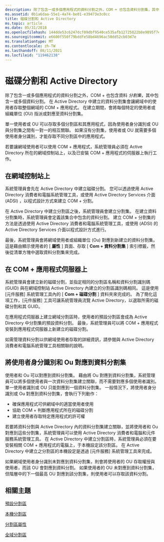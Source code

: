 ```yaml
---
description: 除了包含一或多個應用程式的資料分割之外，COM + 也包含資料分割集，其中包含一或多個資料分割。
ms.assetid: 0b1a6daa-55e1-4a74-be01-e39473e3c0cc
title: 磁碟分割和 Active Directory
ms.topic: article
ms.date: 05/31/2018
ms.openlocfilehash: 144dde53c6247dcf09dbf9540ce535afb12725822b8e9895f7eb33b569135089
ms.sourcegitcommit: e6600f550f79bddfe58bd4696ac50dd52cb03d7e
ms.translationtype: MT
ms.contentlocale: zh-TW
ms.lasthandoff: 08/11/2021
ms.locfileid: "119462138"
---
```

# <a name="partitions-and-active-directory"></a>磁碟分割和 Active Directory

除了包含一或多個應用程式的資料分割之外，COM + 也包含資料 *分割集*，其中包含一或多個資料分割。 在 Active Directory 中建立的資料分割集會讓網域中的使用者存取整個網域的 COM + 應用程式。 在建立期間，會將每個特定的使用者或組織單位 (OU) 指派或對應至資料分割集。

單一使用者或 OU 可以存取多個分割區和其應用程式，因為使用者身分識別或 OU 與分割集之間有一對一的相互關聯。 如果沒有分割集，使用者或 OU 就需要多個使用者身分識別，才能存取不同分割區中的應用程式。

若要讓網域使用者可以使用 COM + 應用程式，系統管理員必須在 Active Directory 所在的網域控制站上，以及已安裝 COM + 應用程式的伺服器上執行工作。

## <a name="on-the-domain-controller"></a>在網域控制站上

系統管理員會先在 Active Directory 中建立磁碟分割。 您可以透過使用 Active Directory 消費者和電腦系統管理工具，或使用 Active Directory Services 介面 (ADSI) ，以程式設計方式來建立 COM + 分割。

在 Active Directory 中建立分割區之後，系統管理員會建立分割集。 在建立資料分割集時，系統管理員會定義該集合中包含的資料分割。 建立 COM + 分割集的方法是透過使用 Active Directory 消費者和電腦系統管理工具，或使用 (ADSI) 的 Active Directory Services 介面以程式設計方式進行。

最後，系統管理員會將網域使用者或組織單位 (Ou) 對應到新建立的資料分割集。 這是藉由顯示使用者的 [ **屬性** ] 頁面、存取 [ **Com + 資料分割集** ] 索引標籤，然後從清單方塊中選取資料分割集來完成。

## <a name="on-the-com-application-server"></a>在 COM + 應用程式伺服器上

系統管理員會建立新的磁碟分割，並指定相同的分割區名稱和資料分割識別碼 (GUID) 與在網域控制站 Active Directory 內建立的分割區識別碼相同。 這是使用 [元件服務] 系統管理工具內的 [ **Com + 磁碟分割** ] 資料夾來完成的。 為了簡化這項工作，[元件服務] 工具可讓系統管理員流覽 Active Directory，以選取所需的磁碟分割和其 GUID。

在應用程式伺服器上建立網域分割區時，使用者的預設分割區會成為 Active Directory 中分割集的預設資料分割。 最後，系統管理員可以將 COM + 應用程式安裝到應用程式伺服器上新建立的磁碟分割。

如需管理資料分割以供網域使用者存取的詳細資訊，請參閱與 Active Directory 消費者和電腦系統管理工具相關聯的說明。

## <a name="mapping-user-identities-and-ous-to-partition-sets"></a>將使用者身分識別和 Ou 對應到資料分割集

使用者和 Ou 可以對應到資料分割集。 藉由將 Ou 對應到資料分割集，系統管理員可以將多個使用者與一次資料分割集建立關聯，而不需要對應多個使用者識別。 單一使用者識別或 OU 只能對應到一個資料分割集。 一般情況下，將使用者身分識別或 Ou 對應到資料分割集，會執行下列動作：

-   確保應用程式可供網域中的適當使用者使用
-   協助 COM + 判斷應用程式所在的磁碟分割
-   建立使用者存取特定應用程式的許可權

若要將資料分割與 Active Directory 內的資料分割集建立關聯，並將使用者和 Ou 對應到這些分割集，系統管理員可以使用 Active Directory 消費者和電腦和元件服務系統管理工具。 在 Active Directory 中建立分割區時，系統管理員必須在要安裝相關 COM + 應用程式的電腦上，于本機設定該分割區。 在 Active Directory 中建立之分割區的本機設定是透過 [元件服務] 系統管理工具來完成。

如果網域使用者身分識別未對應到資料分割集，則會將使用者的 OU 存取權授與使用者，而該 OU 會對應到資料分割。 如果使用者的 OU 未對應到資料分割集，但階層中的下一個最高 OU 對應到該分割集，則使用者可以存取該資料分割。

## <a name="related-topics"></a>相關主題

<dl> <dt>

[預設分割區](default-partitions.md)
</dt> <dt>

[本機分割區](local-partitions.md)
</dt> <dt>

[分割區屬性](partition-properties.md)
</dt> <dt>

[全域分割區](the-global-partition.md)
</dt> </dl>

 

 



